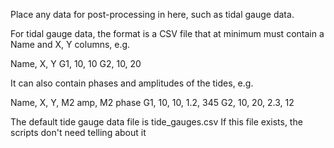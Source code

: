 Place any data for post-processing in here, such as tidal gauge data.

For tidal gauge data, the format is a CSV file that at minimum must contain
a Name and X, Y columns, e.g.

Name, X, Y
G1, 10, 10
G2, 10, 20

It can also contain phases and amplitudes of the tides, e.g.

Name, X, Y, M2 amp, M2 phase
G1, 10, 10, 1.2, 345
G2, 10, 20, 2.3, 12

The default tide gauge data file is tide\_gauges.csv
If this file exists, the scripts don't need telling about it

